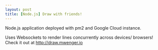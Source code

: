 ```yaml
---
layout: post
title: [Node.js] Draw with friends!
---
```


Node.js application deployed with pm2 and Google Cloud instance.

Uses Websockets to render lines concurrently across devices/ browsers!
Check it out at http://draw.mwenger.io

